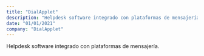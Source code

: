 ```yaml
---
title: "DialApplet"
description: "Helpdesk software integrado con plataformas de mensajería."
date: "01/01/2021"
company: "DialApplet"
---
```

Helpdesk software integrado con plataformas de mensajería.